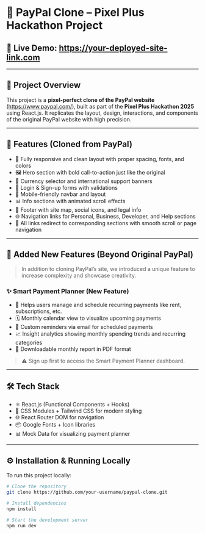 # 💸 PayPal Clone – Pixel Plus Hackathon Project

## 🔗 **Live Demo**: https://your-deployed-site-link.com

---

## 📝 Project Overview

This project is a **pixel-perfect clone of the PayPal website** (https://www.paypal.com/), built as part of the **Pixel Plus Hackathon 2025** using React.js. It replicates the layout, design, interactions, and components of the original PayPal website with high precision.

---

## 🚀 Features (Cloned from PayPal)

- 🧭 Fully responsive and clean layout with proper spacing, fonts, and colors
- 🖼️ Hero section with bold call-to-action just like the original
- 🔄 Currency selector and international support banners
- 👥 Login & Sign-up forms with validations
- 📱 Mobile-friendly navbar and layout
- 📊 Info sections with animated scroll effects
- 🧾 Footer with site map, social icons, and legal info
- 🌐 Navigation links for Personal, Business, Developer, and Help sections
- 🎯 All links redirect to corresponding sections with smooth scroll or page navigation

---

## 🧠 Added New Features (Beyond Original PayPal)

> In addition to cloning PayPal’s site, we introduced a unique feature to increase complexity and showcase creativity.

### ✨ Smart Payment Planner (New Feature)


- 💼 Helps users manage and schedule recurring payments like rent, subscriptions, etc.
- 🗓️ Monthly calendar view to visualize upcoming payments
- 🔔 Custom reminders via email for scheduled payments
- 📈 Insight analytics showing monthly spending trends and recurring categories
- 🧾 Downloadable monthly report in PDF format

> ⚠️ Sign up first to access the Smart Payment Planner dashboard.

---

## 🛠️ Tech Stack

- ⚛️ React.js (Functional Components + Hooks)
- 💅 CSS Modules + Tailwind CSS for modern styling
- 🌐 React Router DOM for navigation
- 📦 Google Fonts + Icon libraries
- 📊 Mock Data for visualizing payment planner

---

## ⚙️ Installation & Running Locally

To run this project locally:

```bash
# Clone the repository
git clone https://github.com/your-username/paypal-clone.git

# Install dependencies
npm install

# Start the development server
npm run dev